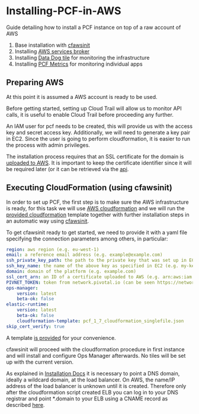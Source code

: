 # Installing-PCF-in-AWS
Guide detailing how to install a PCF instance on top of a raw account of AWS


1. Base installation with [cfawsinit](https://github.com/mandarjog/cfawsinit)
1. Installing [AWS services broker](https://docs.pivotal.io/aws-services/index.html)
1. Installing [Data Dog tile]() for monitoring the infrastructure
1. Installing [PCF Metrics]() for monitoring individual apps



## Preparing AWS
At this point it is assumed a AWS account is ready to be used.

Before getting started, setting up Cloud Trail will allow us to monitor API calls, it is useful to enable 
Cloud Trail before proceeding any further.

An IAM user for pcf needs to be created, this will provide us with the access key and secret access key.
Additionally, we will need to generate a key pair in EC2.
Since the user is going to perform cloudformation, it is easier to run the process with admin privileges.

The installation process requires that an SSL certificate for the domain is
[uploaded to AWS](http://docs.aws.amazon.com/IAM/latest/UserGuide/id_credentials_server-certs_manage.html#UploadSignedCert).
It is important to keep the certificate identifier since it will be required later
(or it can be retrieved via the [api](http://docs.aws.amazon.com/cli/latest/reference/iam/list-server-certificates.html).


## Executing CloudFormation (using cfawsinit)
In order to set up PCF, the first step is to make sure the AWS infrastructure is ready,
for this task we will use [AWS cloudformation](https://aws.amazon.com/cloudformation/) and
we will run the [provided cloudformation](/pcf_1_7_cloudformation_singlefile.json) template together with further installation steps in an 
automatic way using [cfawsinit](https://github.com/mandarjog/cfawsinit).

To get cfawsinit ready to get started, we need to provide it with a yaml file
specifying the connection parameters among others, in particular:
```yml
region: aws region (e.g. eu-west-1)
email: a reference email address (e.g. example@example.com)
ssh_private_key_path: the path to the private key that was set up in EC2 (e.g. ~/keys/mynewkey.pem)
ssh_key_name: the name of the above key as specified in EC2 (e.g. my-key)
domain: domain of the platform (e.g. example.com)
ssl_cert_arn: an ID of a certificate uploaded to AWS (e.g. arn:aws:iam::375783000519:server-certificate/mycertificate)
PIVNET_TOKEN: token from network.pivotal.io (can be seen https://network.pivotal.io/users/dashboard/edit-profile e.g. AAAA-h6BBBBBCotwXFi)
ops-manager:
    version: latest
    beta-ok: false
elastic-runtime:
    version: latest
    beta-ok: false
    cloudformation-template: pcf_1_7_cloudformation_singlefile.json
skip_cert_verify: true
```
A template [is provided](/awsdeploy-template.yml) for your convenience.

cfawsinit will proceed with the cloudformation procedure in first instance and will install 
and configure Ops Manager afterwards. No tiles will be set up with the current version.

As explained in [Installation Docs](http://docs.pivotal.io/pivotalcf/1-7/customizing/requirements.html#general) it is necessary to point a DNS domain, ideally a wildcard domain, at the load balancer. On AWS, the name/IP address of the load balancer is unknown until it is created. Therefore only after the cloudformation script created ELB you can log in to your DNS registrar and point *.domain to your ELB using a CNAME record as described [here](http://docs.pivotal.io/pivotalcf/1-7/customizing/cloudform-er-config.html#cname).
